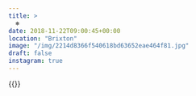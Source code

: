 ```yaml
---
title: >
  ❄️
date: 2018-11-22T09:00:45+00:00
location: "Brixton"
image: "/img/2214d8366f540618bd63652eae464f81.jpg"
draft: false
instagram: true
---
```


{{<photo src="/img/2214d8366f540618bd63652eae464f81.jpg">}}
